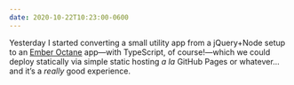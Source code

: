 ```yaml
---
date: 2020-10-22T10:23:00-0600
---
```


Yesterday I started converting a small utility app from a jQuery+Node setup to an [Ember Octane][octane] app—with TypeScript, of course!—which we could deploy statically via simple static hosting _a la_ GitHub Pages or whatever… and it’s a *really* good experience.

[octane]: https://emberjs.com